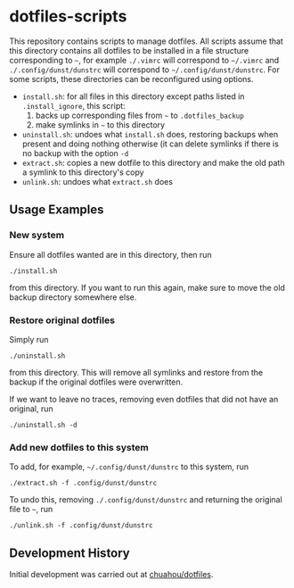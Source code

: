 # dotfiles-scripts

This repository contains scripts to manage dotfiles. All scripts assume that
this directory contains all dotfiles to be installed in a file structure
corresponding to `~`, for example `./.vimrc` will correspond to `~/.vimrc` and
`./.config/dunst/dunstrc` will correspond to `~/.config/dunst/dunstrc`. For some
scripts, these directories can be reconfigured using options.

- `install.sh`: for all files in this directory except paths listed in
	`.install_ignore`, this script:
	1. backs up corresponding files from `~` to
		`.dotfiles_backup`
	2. make symlinks in `~` to this directory
- `uninstall.sh`: undoes what `install.sh` does, restoring backups when present
	and doing nothing otherwise (it can delete symlinks if there is no backup
	with the option `-d`
- `extract.sh`: copies a new dotfile to this directory and make the old path a
	symlink to this directory's copy
- `unlink.sh`: undoes what `extract.sh` does

## Usage Examples

### New system

Ensure all dotfiles wanted are in this directory, then run

	./install.sh

from this directory. If you want to run this again, make sure to move the old
backup directory somewhere else.

### Restore original dotfiles

Simply run

	./uninstall.sh

from this directory. This will remove all symlinks and restore from the backup
if the original dotfiles were overwritten.

If we want to leave no traces, removing even dotfiles that
did not have an original, run

	./uninstall.sh -d

### Add new dotfiles to this system

To add, for example, `~/.config/dunst/dunstrc` to this system, run

	./extract.sh -f .config/dunst/dunstrc

To undo this, removing `./.config/dunst/dunstrc` and returning the original file
to `~`, run

	./unlink.sh -f .config/dunst/dunstrc

## Development History

Initial development was carried out at
[chuahou/dotfiles](https://github.com/chuahou/dotfiles).
